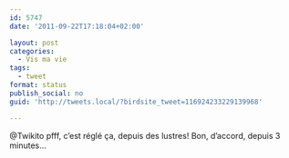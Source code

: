 ```yaml
---
id: 5747
date: '2011-09-22T17:18:04+02:00'

layout: post
categories:
  - Vis ma vie
tags:
  - tweet
format: status
publish_social: no
guid: 'http://tweets.local/?birdsite_tweet=116924233229139968'

---
```


@Twikito pfff, c’est réglé ça, depuis des lustres! Bon, d’accord, depuis 3 minutes…